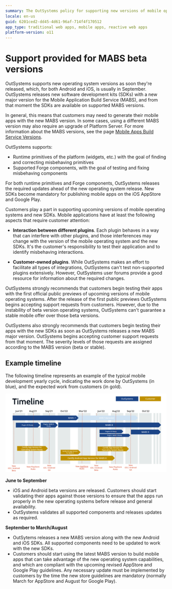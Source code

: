 ```yaml
---
summary: The OutSystems policy for supporting new versions of mobile operating systems, and the new SDK versions from Android and iOS.
locale: en-us
guid: 6201ced2-dd45-4d61-96af-714f4f170512
app_type: traditional web apps, mobile apps, reactive web apps
platform-version: o11
---
```


# Support provided for MABS beta versions

OutSystems supports new operating system versions as soon they're released, which, for both Android and iOS, is usually in September. OutSystems releases new software development kits (SDKs) with a new major version for the Mobile Application Build Service (MABS), and from that moment the SDKs are available on supported MABS versions.

In general, this means that customers may need to generate their mobile apps with the new MABS version. In some cases, using a different MABS version may also require an upgrade of Platform Server. For more information about the MABS versions, see the page [Mobile Apps Build Service Versions](https://success.outsystems.com/Support/Release_Notes/Mobile_Apps_Build_Service_Versions).

OutSystems supports:

* Runtime primitives of the platform (widgets, etc.) with the goal of finding and correcting misbehaving primitives
* Supported Forge components, with the goal of testing and fixing misbehaving components

For both runtime primitives and Forge components, OutSystems releases the required updates ahead of the new operating system release. New SDKs become mandatory for publishing mobile apps on the iOS AppStore and Google Play. 

Customers play a part in supporting upcoming versions of mobile operating systems and new SDKs. Mobile applications have at least the following aspects that require customer attention:

 
* **Interaction between different plugins**. Each plugin behaves in a way that can interfere with other plugins, and those interferences may change with the version of the mobile operating system and the new SDKs. It's the customer's responsibility to test their application and to identify misbehaving interactions.

* **Customer-owned plugins**. While OutSystems makes an effort to facilitate all types of integrations, OutSystems can't test non-supported plugins extensively. However, OutSystems user forums provide a good resource for information about the required changes.
 
OutSystems strongly recommends that customers begin testing their apps with the first official public previews of upcoming versions of mobile operating systems. After the release of the first public previews OutSystems begins accepting support requests from customers. However, due to the instability of beta version operating systems, OutSystems can't guarantee a stable mobile offer over those beta versions.

OutSystems also strongly recommends that customers begin testing their apps with the new SDKs as soon as OutSystems releases a new MABS major version. OutSystems begins accepting customer support requests from that moment. The severity levels of those requests are assigned according to the MABS version (beta or stable).

## Example timeline

The following timeline represents an example of the typical mobile development yearly cycle, indicating the work done by OutSystems (in blue), and the expected work from customers (in gold).
 

![Mobile beta OS support timeline](images/mabs-beta-support-diag.png)

**June to September**

* iOS and Android beta versions are released. Customers should start validating their apps against those versions to ensure that the apps run properly in the new operating systems before release and general availability.
* OutSystems validates all supported components and releases updates as required.

**September to March/August**

* OutSytems releases a new MABS version along with the new Android and iOS SDKs. All supported components need to be updated to work with the new SDKs.
* Customers should start using the latest MABS version to build mobile apps that can take advantage of the new operating system capabilities, and which are compliant with the upcoming revised AppStore and Google Play guidelines. Any necessary update must be implemented by customers by the time the new store guidelines are mandatory (normally March for AppStore and August for Google Play).
